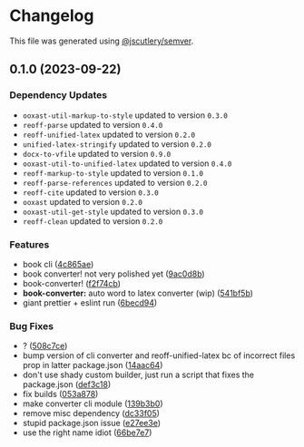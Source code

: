 # Changelog

This file was generated using [@jscutlery/semver](https://github.com/jscutlery/semver).

## 0.1.0 (2023-09-22)

### Dependency Updates

* `ooxast-util-markup-to-style` updated to version `0.3.0`
* `reoff-parse` updated to version `0.4.0`
* `reoff-unified-latex` updated to version `0.2.0`
* `unified-latex-stringify` updated to version `0.2.0`
* `docx-to-vfile` updated to version `0.9.0`
* `ooxast-util-to-unified-latex` updated to version `0.4.0`
* `reoff-markup-to-style` updated to version `0.1.0`
* `reoff-parse-references` updated to version `0.2.0`
* `reoff-cite` updated to version `0.3.0`
* `ooxast` updated to version `0.2.0`
* `ooxast-util-get-style` updated to version `0.3.0`
* `reoff-clean` updated to version `0.2.0`

### Features

* book cli ([4c865ae](https://github.com/TrialAndErrorOrg/parsers/commit/4c865ae3a28bdf509b23e049520edac0a89c20ba))
* book converter! not very polished yet ([9ac0d8b](https://github.com/TrialAndErrorOrg/parsers/commit/9ac0d8b0d034ca0e6a0940b2219084ebb36f1f64))
* book-converter! ([f2f74cb](https://github.com/TrialAndErrorOrg/parsers/commit/f2f74cb3f6d9a2ccee2e7fa8f08a435c8cf313a4))
* **book-converter:** auto word to latex converter (wip) ([541bf5b](https://github.com/TrialAndErrorOrg/parsers/commit/541bf5bb9260a0a6122604a920adc507c716fac5))
* giant prettier + eslint run ([6becd94](https://github.com/TrialAndErrorOrg/parsers/commit/6becd9492006b9a7f7f91b60db440bb31d9140c8))


### Bug Fixes

* ? ([508c7ce](https://github.com/TrialAndErrorOrg/parsers/commit/508c7ce1347cd18173fc98760f7fc93c2fc320c6))
* bump version of cli converter and reoff-unified-latex bc of incorrect files prop in latter package.json ([14aac64](https://github.com/TrialAndErrorOrg/parsers/commit/14aac64c8257c0e73e97f53dba0ba887f111bbec))
* don't use shady custom builder, just run a script that fixes the package.json ([def3c18](https://github.com/TrialAndErrorOrg/parsers/commit/def3c1844ae0a0d547de2b0a01689a302b58ab61))
* fix builds ([053a878](https://github.com/TrialAndErrorOrg/parsers/commit/053a878bb92321c36d3e35ab24e8d92b49abecc0))
* make converter cli module ([139b3b0](https://github.com/TrialAndErrorOrg/parsers/commit/139b3b05d685d50a90e468664d7ff78c0f26cc02))
* remove misc dependency ([dc33f05](https://github.com/TrialAndErrorOrg/parsers/commit/dc33f053cacdfb632d0a44e573f8d84fe5382520))
* stupid package.json issue ([e27ee3e](https://github.com/TrialAndErrorOrg/parsers/commit/e27ee3ed91619e8adb0de6ed96af99da0ec79198))
* use the right name idiot ([66be7e7](https://github.com/TrialAndErrorOrg/parsers/commit/66be7e71481534e9e663982c46bae017e3f8301c))
